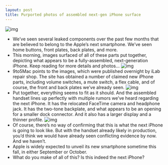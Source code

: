 ```yaml
---
layout: post
title: Purported photos of assembled next-gen iPhone surface
---
```

![img](http://media.idownloadblog.com/wp-content/uploads/2012/07/new-iphone-1-e1343584681460.jpg)
* We’ve seen several leaked components over the past few months that are believed to belong to the Apple’s next smartphone. We’ve seen home buttons, front plates, back plates, and more.
* This morning, images surfaced of all of these parts put together, depicting what appears to be a fully-assembled, next-generation iPhone. Keep reading for more details and photos…
![img](http://media.idownloadblog.com/wp-content/uploads/2012/07/new-iphone-4-e1343584719129.jpg)
* 9to5Mac points to the images, which were published overnight by iLab repair shop. The site has obtained a number of claimed new iPhone parts, including volume switches, a mute switch, a flex cable, and of course, the front and back plates we’ve already seen.
![img](http://media.idownloadblog.com/wp-content/uploads/2012/07/new-iphone-3-e1343584779710.jpg)
* Put together, everything seems to fit as it should. And the assembled handset lines up perfectly with multiple rumors we’ve heard regarding the next iPhone. It has the relocated FaceTime camera and headphone jack. It has the two-tone backplate, and what appears to be an opening for a smaller dock connector. And it also has a larger display and a thinner profile.
![img](http://media.idownloadblog.com/wp-content/uploads/2012/07/new-iphone-2-e1343584842406.jpg)
* Of course, there’s no way of confirming that this is what the next iPhone is going to look like. But with the handset already likely in production, you’d think we would have already seen conflicting evidence by now. And we haven’t.
* Apple is widely expected to unveil its new smartphone sometime this fall, in either September or October.
* What do you make of all of this? Is this indeed the next iPhone?


